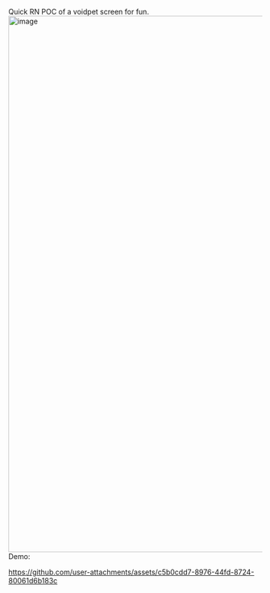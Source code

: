 Quick RN POC of a voidpet screen for fun.
<img width="559" height="1062" alt="image" src="https://github.com/user-attachments/assets/0bb057cb-2ab8-4a90-96f0-1c9bc4ef14ff" />
Demo:




https://github.com/user-attachments/assets/c5b0cdd7-8976-44fd-8724-80061d6b183c

